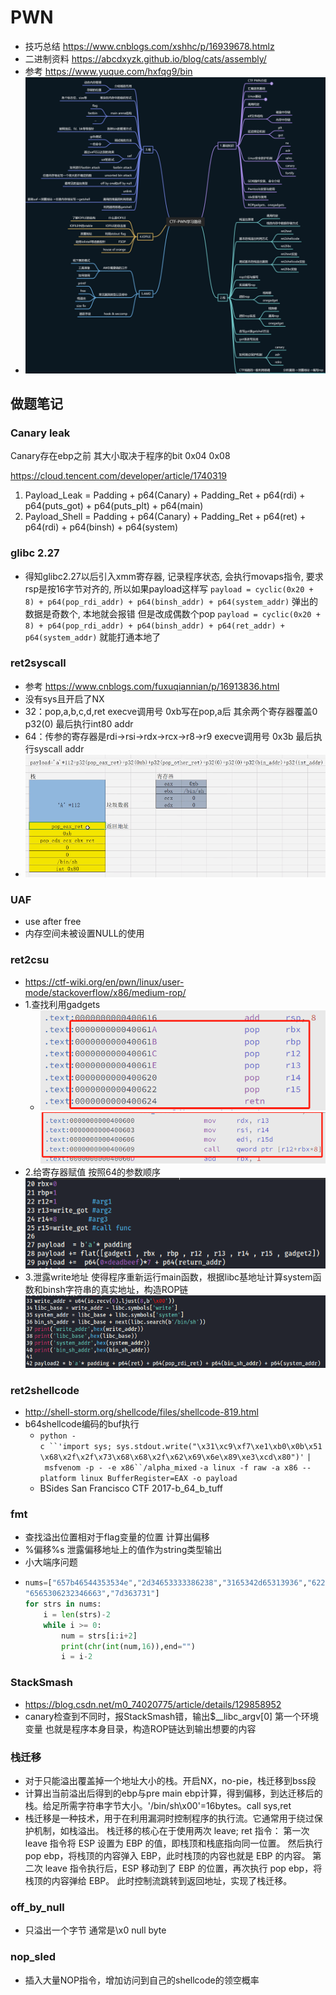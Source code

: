 # PWN

+ 技巧总结 https://www.cnblogs.com/xshhc/p/16939678.htmlz
+ 二进制资料 https://abcdxyzk.github.io/blog/cats/assembly/
+ 参考 https://www.yuque.com/hxfqg9/bin
+ ![1708946346737](image/pwn/1708946346737.png)

## 做题笔记

### Canary leak

Canary存在ebp之前 其大小取决于程序的bit 0x04 0x08

https://cloud.tencent.com/developer/article/1740319

1. Payload_Leak = Padding + p64(Canary) + Padding_Ret + p64(rdi) + p64(puts_got) + p64(puts_plt) + p64(main)
2. Payload_Shell = Padding + p64(Canary) + Padding_Ret + p64(ret) + p64(rdi) + p64(binsh) + p64(system)

### glibc 2.27

+ 得知glibc2.27以后引入xmm寄存器, 记录程序状态, 会执行movaps指令, 要求rsp是按16字节对齐的, 所以如果payload这样写
  `payload = cyclic(0x20 + 8) + p64(pop_rdi_addr) + p64(binsh_addr) + p64(system_addr)`
  弹出的数据是奇数个, 本地就会报错
  但是改成偶数个pop
  `payload = cyclic(0x20 + 8) + p64(pop_rdi_addr) + p64(binsh_addr) + p64(ret_addr) + p64(system_addr)`
  就能打通本地了

### ret2syscall

+ 参考 https://www.cnblogs.com/fuxuqiannian/p/16913836.html
+ 没有sys且开启了NX
+ 32：pop,a,b,c,d,ret execve调用号 0xb写在pop,a后 其余两个寄存器覆盖0 p32(0) 最后执行int80 addr
+ 64：传参的寄存器是rdi->rsi->rdx->rcx->r8->r9 execve调用号 0x3b 最后执行syscall addr
+ ![1708929874831](image/pwn/1708929874831.png)

### UAF

+ use after free
+ 内存空间未被设置NULL的使用

### ret2csu

+ https://ctf-wiki.org/en/pwn/linux/user-mode/stackoverflow/x86/medium-rop/
+ 1.查找利用gadgets
  + ![1709018072974](image/pwn/1709018072974.png)![1709018199735](image/pwn/1709018199735.png)
+ 2.给寄存器赋值 按照64的参数顺序![1709018264113](image/pwn/1709018264113.png)
+ 3.泄露write地址 使得程序重新运行main函数，根据libc基地址计算system函数和binsh字符串的真实地址，构造ROP链![1709018463535](image/pwn/1709018463535.png)

### ret2shellcode

+ http://shell-storm.org/shellcode/files/shellcode-819.html
+ b64shellcode编码的buf执行
  + `python -c ``'import sys; sys.stdout.write("\x31\xc9\xf7\xe1\xb0\x0b\x51\x68\x2f\x2f\x73\x68\x68\x2f\x62\x69\x6e\x89\xe3\xcd\x80")'` `| msfvenom -p - -e x86``/alpha_mixed` `-a linux -f raw -a x86 --platform linux BufferRegister=EAX -o payload`
  + BSides San Francisco CTF 2017-b_64_b_tuff

### fmt

+ 查找溢出位置相对于flag变量的位置 计算出偏移
+ %偏移%s 泄露偏移地址上的值作为string类型输出
+ 小大端序问题
+ ```python
  nums=["657b46544353534e","2d34653333386238","3165342d65313936","622d383534382d30",
  "6565306232346663","7d363731"]
  for strs in nums:
      i = len(strs)-2
      while i >= 0:
          num = strs[i:i+2]
          print(chr(int(num,16)),end="")
          i = i-2
  ```

### StackSmash

+ https://blog.csdn.net/m0_74020775/article/details/129858952
+ canary检查到不同时，报StackSmash错，输出$__libc_argv[0] 第一个环境变量 也就是程序本身目录，构造ROP链达到输出想要的内容

### 栈迁移

+ 对于只能溢出覆盖掉一个地址大小的栈。开启NX，no-pie，栈迁移到bss段
+ 计算出当前溢出后得到的ebp与pre main ebp计算，得到偏移，到达迁移后的栈。给足所需字符串字节大小。'/bin/sh\x00'=16bytes。call sys,ret
+ 栈迁移是一种技术，用于在利用漏洞时控制程序的执行流。它通常用于绕过保护机制，如栈溢出。
  栈迁移的核心在于使用两次 leave; ret 指令：
  第一次 leave 指令将 ESP 设置为 EBP 的值，即栈顶和栈底指向同一位置。
  然后执行 pop ebp，将栈顶的内容弹入 EBP，此时栈顶的内容也就是 EBP 的内容。
  第二次 leave 指令执行后，ESP 移动到了 EBP 的位置，再次执行 pop ebp，将栈顶的内容弹给 EBP。
  此时控制流跳转到返回地址，实现了栈迁移。

### off_by_null

+ 只溢出一个字节 通常是\x0 null byte

### nop_sled

+ 插入大量NOP指令，增加访问到自己的shellcode的领空概率
